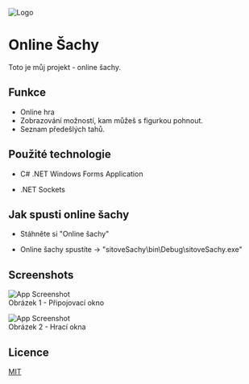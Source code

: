 
![Logo](https://img.tpx.cz/uploads/Logo1714562780.png)


# Online Šachy

Toto je můj projekt - online šachy.


## Funkce

- Online hra
- Zobrazování možností, kam můžeš s figurkou pohnout.
- Seznam předešlých tahů.


## Použité technologie

- C# .NET Windows Forms Application

- .NET Sockets

## Jak spusti online šachy

- Stáhněte si "Online šachy"

- Online šachy spustíte -> "sitoveSachy\bin\Debug\sitoveSachy.exe"


## Screenshots

![App Screenshot](https://img.tpx.cz/uploads/Sachy2.png)<br />
Obrázek 1 - Připojovací okno

![App Screenshot](https://img.tpx.cz/uploads/Sachy.png)<br />
Obrázek 2 - Hrací okna
## Licence

[MIT](https://choosealicense.com/licenses/mit/)

